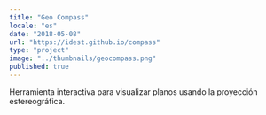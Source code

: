 ```yaml
---
title: "Geo Compass"
locale: "es"
date: "2018-05-08"
url: "https://idest.github.io/compass"
type: "project"
image: "../thumbnails/geocompass.png"
published: true
---
```

Herramienta interactiva para visualizar planos usando la proyección estereográfica.
